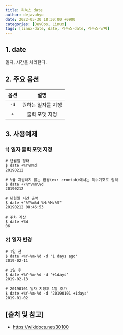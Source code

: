 ```yaml
---
title: 리눅스 date
author: dejavuhyo
date: 2022-05-30 18:30:00 +0900
categories: [DevOps, Linux]
tags: [linux-date, date, 리눅스-date, 리눅스-날짜]
---
```


## 1. date
일자, 시간을 처리한다.

## 2. 주요 옵션

| 옵션 | 설명 |
|:---:|:---:|
| `-d` | 원하는 일자를 지정 |
| `+` | 출력 포맷 지정 |

## 3. 사용예제

### 1) 일자 출력 포맷 지정

```shell
# 년월일 형태
$ date +%Y%m%d
20190212

# %를 지원하지 않는 환경(ex: crontab)에서는 특수기호로 입력
$ date +\%Y\%m\%d
20190212

# 년월일 시간 출력
$ date +"%Y%m%d %H:%M:%S"
20190212 08:46:53

# 주차 계산
$ date +%W
06
```

### 2) 일자 변경

```shell
# 1일 전
$ date +%Y-%m-%d -d '1 days ago'
2019-02-11

# 1일 후
$ date +%Y-%m-%d -d '+1days'
2019-02-13

# 20190101 일자 지정후 1일 추가
$ date +%Y-%m-%d -d '20190101 +1days'
2019-01-02
```

## [출처 및 참고]
* <https://wikidocs.net/30100>

